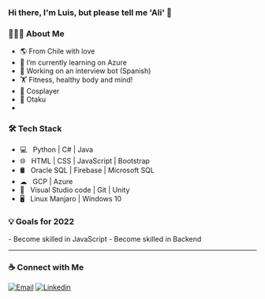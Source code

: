 ### Hi there, I'm Luis, but please tell me 'Ali' 👋

<h3> 👨🏻‍💻 About Me </h3>

- 🌎 From Chile with love
- 🔭 I’m currently learning on Azure
- 💬 Working on an interview bot (Spanish)
- 🏋 Fitness, healthy body and mind!
- 👺 Cosplayer
- 🍜 Otaku
- 

<h3>🛠 Tech Stack</h3>

- 💻 &nbsp; Python | C# | Java
- 🌐 &nbsp; HTML | CSS | JavaScript | Bootstrap
- 🛢 &nbsp; Oracle SQL | Firebase | Microsoft SQL
- ☁ &nbsp; GCP | Azure
- 🔧 &nbsp; Visual Studio code | Git | Unity
- 🖥 &nbsp; Linux Manjaro | Windows 10

<h3>💡 Goals for 2022 </h3>
- Become skilled in JavaScript
- Become skilled in Backend

<hr>
<h3>  ☕ Connect with Me</h3>

[![Email](https://img.shields.io/badge/lmora.dev@gmail.com-D14836?style=flat-square&logo=gmail&logoColor=white)](mailto:lmora.dev@gmail.com) [![Linkedin](https://img.shields.io/badge/-Luis%20Mora-blue?style=flat-square&logo=linkedin&logoColor=white&link=https://www.linkedin.com/in/lmora-dev/)](https://www.linkedin.com/in/lmora-dev/)
